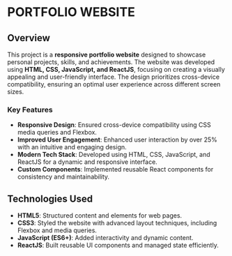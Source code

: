 # PORTFOLIO WEBSITE


## Overview

This project is a **responsive portfolio website** designed to showcase personal projects, skills, and achievements. The website was developed using **HTML, CSS, JavaScript, and ReactJS**, focusing on creating a visually appealing and user-friendly interface. The design prioritizes cross-device compatibility, ensuring an optimal user experience across different screen sizes.

### Key Features

- **Responsive Design**: Ensured cross-device compatibility using CSS media queries and Flexbox.
- **Improved User Engagement**: Enhanced user interaction by over 25% with an intuitive and engaging design.
- **Modern Tech Stack**: Developed using HTML, CSS, JavaScript, and ReactJS for a dynamic and responsive interface.
- **Custom Components**: Implemented reusable React components for consistency and maintainability.

## Technologies Used

- **HTML5**: Structured content and elements for web pages.
- **CSS3**: Styled the website with advanced layout techniques, including Flexbox and media queries.
- **JavaScript (ES6+)**: Added interactivity and dynamic content.
- **ReactJS**: Built reusable UI components and managed state efficiently.
